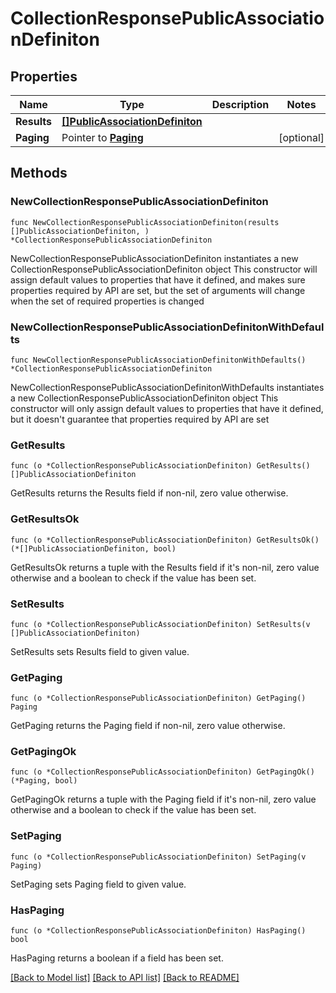 # CollectionResponsePublicAssociationDefiniton

## Properties

Name | Type | Description | Notes
------------ | ------------- | ------------- | -------------
**Results** | [**[]PublicAssociationDefiniton**](PublicAssociationDefiniton.md) |  | 
**Paging** | Pointer to [**Paging**](Paging.md) |  | [optional] 

## Methods

### NewCollectionResponsePublicAssociationDefiniton

`func NewCollectionResponsePublicAssociationDefiniton(results []PublicAssociationDefiniton, ) *CollectionResponsePublicAssociationDefiniton`

NewCollectionResponsePublicAssociationDefiniton instantiates a new CollectionResponsePublicAssociationDefiniton object
This constructor will assign default values to properties that have it defined,
and makes sure properties required by API are set, but the set of arguments
will change when the set of required properties is changed

### NewCollectionResponsePublicAssociationDefinitonWithDefaults

`func NewCollectionResponsePublicAssociationDefinitonWithDefaults() *CollectionResponsePublicAssociationDefiniton`

NewCollectionResponsePublicAssociationDefinitonWithDefaults instantiates a new CollectionResponsePublicAssociationDefiniton object
This constructor will only assign default values to properties that have it defined,
but it doesn't guarantee that properties required by API are set

### GetResults

`func (o *CollectionResponsePublicAssociationDefiniton) GetResults() []PublicAssociationDefiniton`

GetResults returns the Results field if non-nil, zero value otherwise.

### GetResultsOk

`func (o *CollectionResponsePublicAssociationDefiniton) GetResultsOk() (*[]PublicAssociationDefiniton, bool)`

GetResultsOk returns a tuple with the Results field if it's non-nil, zero value otherwise
and a boolean to check if the value has been set.

### SetResults

`func (o *CollectionResponsePublicAssociationDefiniton) SetResults(v []PublicAssociationDefiniton)`

SetResults sets Results field to given value.


### GetPaging

`func (o *CollectionResponsePublicAssociationDefiniton) GetPaging() Paging`

GetPaging returns the Paging field if non-nil, zero value otherwise.

### GetPagingOk

`func (o *CollectionResponsePublicAssociationDefiniton) GetPagingOk() (*Paging, bool)`

GetPagingOk returns a tuple with the Paging field if it's non-nil, zero value otherwise
and a boolean to check if the value has been set.

### SetPaging

`func (o *CollectionResponsePublicAssociationDefiniton) SetPaging(v Paging)`

SetPaging sets Paging field to given value.

### HasPaging

`func (o *CollectionResponsePublicAssociationDefiniton) HasPaging() bool`

HasPaging returns a boolean if a field has been set.


[[Back to Model list]](../README.md#documentation-for-models) [[Back to API list]](../README.md#documentation-for-api-endpoints) [[Back to README]](../README.md)


